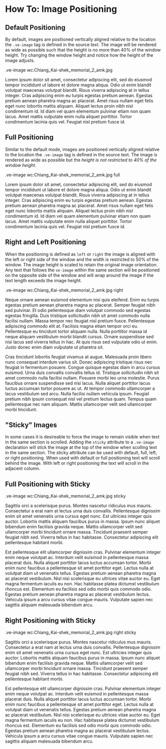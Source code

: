 # How To:  Image Positioning

## Default Positioning

By default, images are positioned vertically aligned relative to the location the `.ve-image` tag is defined in the source text.  The image will be rendered as wide as possible such that the height is no more than 40% of the window height.  Try changing the window height and notice how the height of the image adjusts.

.ve-image wc:Chiang_Kai-shek_memorial_2_amk.jpg

Lorem ipsum dolor sit amet, consectetur adipiscing elit, sed do eiusmod tempor incididunt ut labore et dolore magna aliqua. Odio ut enim blandit volutpat maecenas volutpat blandit. Risus viverra adipiscing at in tellus integer. Cras adipiscing enim eu turpis egestas pretium aenean. Egestas pretium aenean pharetra magna ac placerat. Amet risus nullam eget felis eget nunc lobortis mattis aliquam. Aliquet lectus proin nibh nisl condimentum id. Id diam vel quam elementum pulvinar etiam non quam lacus. Amet mattis vulputate enim nulla aliquet porttitor. Tortor condimentum lacinia quis vel. Feugiat nisl pretium fusce id.

## Full Positioning

Similar to the default mode, images are positioned vertically aligned relative to the location the `.ve-image` tag is defined in the source text.  The image is rendered as wide as possible but the _height is not restricted to 40% of the window height_.

.ve-image wc:Chiang_Kai-shek_memorial_2_amk.jpg full

Lorem ipsum dolor sit amet, consectetur adipiscing elit, sed do eiusmod tempor incididunt ut labore et dolore magna aliqua. Odio ut enim blandit volutpat maecenas volutpat blandit. Risus viverra adipiscing at in tellus integer. Cras adipiscing enim eu turpis egestas pretium aenean. Egestas pretium aenean pharetra magna ac placerat. Amet risus nullam eget felis eget nunc lobortis mattis aliquam. Aliquet lectus proin nibh nisl condimentum id. Id diam vel quam elementum pulvinar etiam non quam lacus. Amet mattis vulputate enim nulla aliquet porttitor. Tortor condimentum lacinia quis vel. Feugiat nisl pretium fusce id.

## Right and Left Positioning

When the positioning is defined as `left` or `right` the image is aligned with the left or right side of the window and the width is restricted to 50% of the window.  The image height is scaled to retain the original image orientation. Any text that follows the `ve-image` within the same section will be positioned on the opposite side of the window and will wrap around the image if the text length exceeds the image height.

.ve-image wc:Chiang_Kai-shek_memorial_2_amk.jpg right

Neque ornare aenean euismod elementum nisi quis eleifend. Enim eu turpis egestas pretium aenean pharetra magna ac placerat. Semper feugiat nibh sed pulvinar. Et odio pellentesque diam volutpat commodo sed egestas egestas fringilla. Duis tristique sollicitudin nibh sit amet commodo nulla facilisi nullam. Massa tempor nec feugiat nisl pretium fusce. Pellentesque adipiscing commodo elit at. Facilisis magna etiam tempor orci eu. Pellentesque eu tincidunt tortor aliquam nulla. Nulla porttitor massa id neque aliquam vestibulum morbi blandit cursus. Ornare suspendisse sed nisi lacus sed viverra tellus in hac. At quis risus sed vulputate odio ut enim. Justo donec enim diam vulputate ut pharetra sit.

Cras tincidunt lobortis feugiat vivamus at augue. Malesuada proin libero nunc consequat interdum varius sit. Donec adipiscing tristique risus nec feugiat in fermentum posuere. Congue quisque egestas diam in arcu cursus euismod. Urna duis convallis convallis tellus id. Tristique sollicitudin nibh sit amet commodo nulla facilisi nullam. Posuere morbi leo urna molestie. Purus faucibus ornare suspendisse sed nisi lacus. Nulla aliquet porttitor lacus luctus accumsan tortor posuere ac ut. At tempor commodo ullamcorper a lacus vestibulum sed arcu. Nulla facilisi nullam vehicula ipsum. Feugiat pretium nibh ipsum consequat nisl vel pretium lectus quam. Tempus quam pellentesque nec nam aliquam. Mattis ullamcorper velit sed ullamcorper morbi tincidunt.

## "Sticky" Images

In some cases it is desireable to force the image to remain visible when text in the same section is scrolled.  Adding the `sticky` attribute to a `.ve-image` declaration will stick the image at the top of the window when scolling text in the same section.  The sticky attribute can be used with default, full, left, or right positioning.  When used with default or full positioning text will scroll behind the image.  With left or right positioning the text will scroll in the adjacent column.

## Full Positioning with Sticky

.ve-image wc:Chiang_Kai-shek_memorial_2_amk.jpg sticky

Sagittis orci a scelerisque purus. Montes nascetur ridiculus mus mauris. Consectetur a erat nam at lectus urna duis convallis. Pellentesque dignissim enim sit amet venenatis urna cursus eget nunc. Est ultricies integer quis auctor. Lobortis mattis aliquam faucibus purus in massa. Ipsum nunc aliquet bibendum enim facilisis gravida neque. Mattis ullamcorper velit sed ullamcorper morbi tincidunt ornare massa. Tincidunt praesent semper feugiat nibh sed. Viverra tellus in hac habitasse. Consectetur adipiscing elit pellentesque habitant morbi.

Est pellentesque elit ullamcorper dignissim cras. Pulvinar elementum integer enim neque volutpat ac. Interdum velit euismod in pellentesque massa placerat duis. Nulla aliquet porttitor lacus luctus accumsan tortor. Morbi enim nunc faucibus a pellentesque sit amet porttitor eget. Lectus nulla at volutpat diam ut venenatis tellus. Egestas pretium aenean pharetra magna ac placerat vestibulum. Nisl nisi scelerisque eu ultrices vitae auctor eu. Eget magna fermentum iaculis eu non. Hac habitasse platea dictumst vestibulum rhoncus est. Elementum eu facilisis sed odio morbi quis commodo odio. Egestas pretium aenean pharetra magna ac placerat vestibulum lectus. Vehicula ipsum a arcu cursus vitae congue mauris. Vulputate sapien nec sagittis aliquam malesuada bibendum arcu.

## Right Positioning with Sticky

.ve-image wc:Chiang_Kai-shek_memorial_2_amk.jpg right sticky

Sagittis orci a scelerisque purus. Montes nascetur ridiculus mus mauris. Consectetur a erat nam at lectus urna duis convallis. Pellentesque dignissim enim sit amet venenatis urna cursus eget nunc. Est ultricies integer quis auctor. Lobortis mattis aliquam faucibus purus in massa. Ipsum nunc aliquet bibendum enim facilisis gravida neque. Mattis ullamcorper velit sed ullamcorper morbi tincidunt ornare massa. Tincidunt praesent semper feugiat nibh sed. Viverra tellus in hac habitasse. Consectetur adipiscing elit pellentesque habitant morbi.

Est pellentesque elit ullamcorper dignissim cras. Pulvinar elementum integer enim neque volutpat ac. Interdum velit euismod in pellentesque massa placerat duis. Nulla aliquet porttitor lacus luctus accumsan tortor. Morbi enim nunc faucibus a pellentesque sit amet porttitor eget. Lectus nulla at volutpat diam ut venenatis tellus. Egestas pretium aenean pharetra magna ac placerat vestibulum. Nisl nisi scelerisque eu ultrices vitae auctor eu. Eget magna fermentum iaculis eu non. Hac habitasse platea dictumst vestibulum rhoncus est. Elementum eu facilisis sed odio morbi quis commodo odio. Egestas pretium aenean pharetra magna ac placerat vestibulum lectus. Vehicula ipsum a arcu cursus vitae congue mauris. Vulputate sapien nec sagittis aliquam malesuada bibendum arcu.